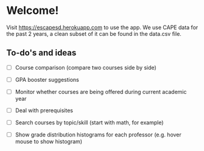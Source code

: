 # Welcome!

Visit https://escapesd.herokuapp.com to use the app. We use CAPE data for the
past 2 years, a clean subset of it can be found in the data.csv file.

## To-do's and ideas
- [ ] Course comparison (compare two courses side by side)
- [ ] GPA booster suggestions
- [ ] Monitor whether courses are being offered during current academic year
- [ ] Deal with prerequisites
- [ ] Search courses by topic/skill (start with math, for example)
- [ ] Show grade distribution histograms for each professor (e.g. hover mouse to show histogram)

